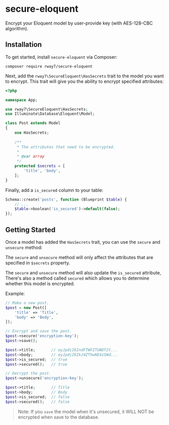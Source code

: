 # secure-eloquent

Encrypt your Eloquent model by user-provide key (with AES-128-CBC algorithm).

## Installation

To get started, install `secure-eloquent` via Composer:

    composer require rway7/secure-eloquent
    
Next, add the `rway7\SecureEloquent\HasSecrets` trait to the model you want to encrypt.
This trait will give you the ability to encrypt specified attributes:

~~~php
<?php

namespace App;

use rway7\SecureEloquent\HasSecrets;
use Illuminate\Database\Eloquent\Model;

class Post extends Model
{
    use HasSecrets;
    
    /**
     * The attributes that need to be encrypted.  
     * 
     * @var array 
     */
    protected $secrets = [
        'title', 'body',
    ];
}
~~~

Finally, add a `is_secured` column to your table:

~~~php
Schema::create('posts', function (Blueprint $table) {
    // ...
    $table->boolean('is_secured')->default(false);
});
~~~

## Getting Started

Once a model has added the `HasSecrets` trait, you can use the `secure` and `unsecure` method:

The `secure` and `unsecure` method will only affect the attributes that are specified in `$secrets` 
property.

The `secure` and `unsecure` method will also update the `is_secured` attribute,
There's also a method called `secured` which allows you to determine whether this model is encrypted.

Example:
~~~php
// Make a new post.
$post = new Post([
    'title' => 'Title',
    'body' => 'Body',
]);

// Encrypt and save the post.
$post->secure('encryption-key');
$post->save();

$post->title;       // eyJpdiI6IndFTWFZTUNDT2t...
$post->body;        // eyJpdiI6IkJ4ZThwNE4zSWd...
$post->is_secured;  // true
$post->secured();   // true

// Decrypt the post.
$post->unsecure('encryption-key');

$post->title;       // Title
$post->body;        // Body
$post->is_secured;  // false
$post->secured();   // false
~~~

> Note: If you `save` the model when it's unsecured, it WILL NOT be encrypted when save to the database.